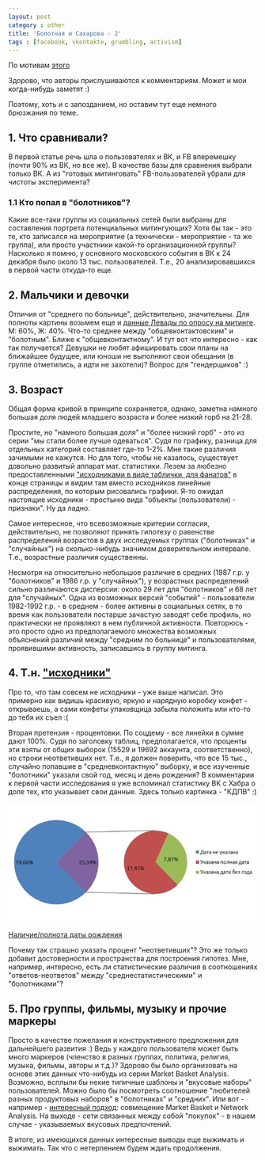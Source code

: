 ```yaml
---
layout: post
category : other
title: 'Болотная и Сахарова - 2'
tags : [facebook, vkontakte, grumbling, activism]
---
```


По мотивам [этого](http://basilisklab.com/boloto-analis-2.html)

Здорово, что авторы прислушиваются к комментариям. Может и мои когда-нибудь заметят :)

Поэтому, хоть и с запозданием, но оставим тут еще немного брюзжания по теме.

## 1. Что сравнивали?

В первой статье речь шла о пользователях и ВК, и FB вперемешку (почти 90% из ВК, но все же). В качестве базы для сравнения выбрали только ВК. А из "готовых митинговать" FB-пользователей убрали для чистоты эксперимента?
 
<!--break-->

### 1.1 Кто попал в "болотников"?

Какие все-таки группы из социальных сетей были выбраны для составления портрета потенциальных митингующих? Хотя бы так - это те, кто записался на мероприятие (а технически - мероприятие - та же группа), или просто участники какой-то организационной группы? Насколько я помню, у основного московского события в ВК к 24 декабря было около 13 тыс. пользователей. Т.е., 20 анализировавшихся в первой части откуда-то еще.

## 2. Мальчики и девочки

Отличия от "среднего по больнице", действительно, значительны. Для полноты картины возьмем еще и [данные Левады по опросу на митинге](http://www.levada.ru/26-12-2011/opros-na-prospekte-sakharova-24-dekabrya). М: 60%, Ж: 40%. Что-то среднее между "общевконтактовским" и "болотным". Ближе к "общевконтактному". И тут вот что интересно - как так получается? Девушки не любят афишировать свои планы на ближайшее будущее, или юноши не выполняют свои обещания (в группе отметились, а идти не захотели)? Вопрос для "гендерщиков" :)
 
## 3. Возраст

Общая форма кривой в принципе сохраняется, однако, заметна намного большая доля людей младшего возраста и более низкий горб на 21-28.

Простите, но "намного большая доля" и "более низкий горб" - это из серии "мы стали более лучше одеваться". Судя по графику, разница для отдельных категорий составляет где-то 1-2%. Мне такие различия зачимыми не кажутся. Но для того, чтобы не казалось, существует довольно развитый аппарат мат. статистики. Лезем за любезно предоставленными ["исходниками в виде таблички, для фанатов"](http://work.ktulhu.net/work/report.known.html) в конце страницы и видим там вместо исходников линейные распределения, по которым рисовались графики. Я-то ожидал настоящие исходники - простыню вида "объекты (пользователи) - признаки". Ну да ладно.

Самое интересное, что всевозможные критерии согласия, действительно, не позволяют принять гипотезу о равенстве распределений возрастов в двух исследуемых группах ("болотниках" и "случайных") на сколько-нибудь значимом доверительном интервале. Т.е., возрастные различия существенны.

Несмотря на относительно небольшое различие в средних (1987 г.р. у "болотников" и 1986 г.р. у "случайных"), у возрастных распределений сильно различаются дисперсии: около 29 лет для "болотников" и 68 лет для "случайных". Одна из возможных версий "событий" - пользователи 1982-1992 г.р. - в среднем - более активны в социальных сетях, в то время как пользователи постарше зачастую заводят себе профиль, но практически не проявляют в нем публичной активности. Повторюсь - это просто одно из предполагаемого множества возможных объяснений различий между "средним по больнице" и пользователями, проявившими активность, записавшись в группу митинга.

## 4. Т.н. ["исходники"](http://work.ktulhu.net/work/report.known.html)

Про то, что там совсем не исходники - уже выше написал. Это примерно как видишь красивую, яркую и нарядную коробку конфет - открываешь, а сами конфеты упаковщица забыла положить или кто-то до тебя их съел :(

Вторая претензия - процентовки. По соцдему - все линейки в сумме дают 100%. Судя по заголовку таблиц, предполагается, что проценты эти взяты от общих выборок (15529 и 19692 аккаунта, соответственно), но строки неответивших нет. Т.е., я должен поверить, что все 15 тыс., случайно попавшие в "средневконтактную" выборку, и все изученные "болотники" указали свой год, месяц и день рождения? В комментарии к первой части исследования я уже вспоминал статистику ВК с Хабра о доле тех, кто указывает свои данные. Здесь только картинка - "КДПВ" :)

![age distribution of vk users](/media/russian_winter_01.jpg)

[Наличие/полнота даты рождения](http://habrahabr.ru/blogs/statistics/123856/)

Почему так страшно указать процент "неответивших"? Это же только добавит достоверности и пространства для построения гипотез. Мне, например, интересно, есть ли статистические различия в соотношениях "ответов-неответов" между "среднестатистическими" и "болотниками"?
 
## 5. Про группы, фильмы, музыку и прочие маркеры

Просто в качестве пожелания и конструктивного предложения для дальнейшего развития :) Ведь у каждого пользователя может быть много маркеров (членство в разных группах, политика, религия, музыка, фильмы, авторы и т.д.)? Здорово бы было организовать на основе этих данных что-нибудь из серии Market Basket Analysis. Возможно, всплыли бы некие типичные шаблоны и "вкусовые наборы" пользователей. Можно было бы посмотреть соотношение "любителей разных продуктовых наборов" в "болотниках" и "средних". Или вот - например - [интересный подход](http://nd.edu/~dial/papers/ASONAMJ10.pdf): совмещение Market Basket и Network Analysis. На выходе - сети связанных между собой "покупок" - в нашем случае - указываемых вкусовых предпочтений.
 
В итоге, из имеющихся данных интересные выводы еще выжимать и выжимать. Так что с нетерпением будем ждать продолжения.